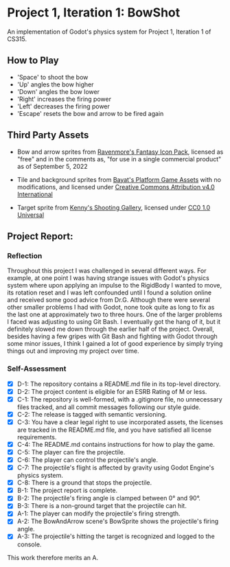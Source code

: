 # Project 1, Iteration 1: BowShot
An implementation of Godot's physics system for Project 1, Iteration 1 of CS315.

## How to Play

- 'Space' to shoot the bow
- 'Up' angles the bow higher
- 'Down' angles the bow lower
- 'Right' increases the firing power
- 'Left' decreases the firing power
- 'Escape' resets the bow and arrow to be fired again

## Third Party Assets

- Bow and arrow sprites from [Ravenmore's Fantasy Icon Pack](https://ravenmore.itch.io/fantasy-icon-pack), licensed as "free" and in the comments as, "for use in a single commercial product" as of September 5, 2022

- Tile and background sprites from [Bayat's Platform Game Assets](https://bayat.itch.io/platform-game-assets) with no modifications, and licensed under [Creative Commons Attribution v4.0 International](https://creativecommons.org/licenses/by/4.0/legalcode)

- Target sprite from [Kenny's Shooting Gallery](https://www.kenney.nl/assets/shooting-gallery), licensed under [CC0 1.0 Universal](https://creativecommons.org/publicdomain/zero/1.0/)

## Project Report:

### Reflection

Throughout this project I was challenged in several different ways. For example, at one point I was having strange issues with Godot's physics system where upon applying an impulse to the RigidBody I wanted to move, its rotation reset and I was left confounded until I found a solution online and received some good advice from Dr.G. Although there were several other smaller problems I had with Godot, none took quite as long to fix as the last one at approximately two to three hours. One of the larger problems I faced was adjusting to using Git Bash. I eventually got the hang of it, but it definitely slowed me down through the earlier half of the project. Overall, besides having a few gripes with Git Bash and fighting with Godot through some minor issues, I think I gained a lot of good experience by simply trying things out and improving my project over time. 

### Self-Assessment

- [x] D-1: The repository contains a README.md file in its top-level directory.
- [x] D-2: The project content is eligible for an ESRB Rating of M or less.
- [x] C-1: The repository is well-formed, with a .gitignore file, no unnecessary files tracked, and all commit messages following our style guide.
- [x] C-2: The release is tagged with semantic versioning.
- [x] C-3: You have a clear legal right to use incorporated assets, the licenses are tracked in the README.md file, and you have satisfied all license requirements.
- [x] C-4: The README.md contains instructions for how to play the game.
- [x] C-5: The player can fire the projectile.
- [x] C-6: The player can control the projectile's angle.
- [x] C-7: The projectile's flight is affected by gravity using Godot Engine's physics system.
- [x] C-8: There is a ground that stops the projectile.
- [x] B-1: The project report is complete.
- [x] B-2: The projectile's firing angle is clamped between 0&deg; and 90&deg;.
- [x] B-3: There is a non-ground target that the projectile can hit.
- [x] A-1: The player can modify the projectile's firing strength.
- [x] A-2: The BowAndArrow scene's BowSprite shows the projectile's firing angle.
- [x] A-3: The projectile's hitting the target is recognized and logged to the console.

This work therefore merits an A.